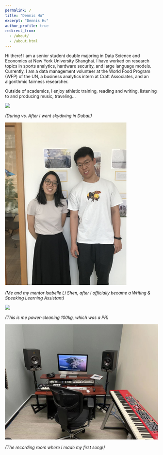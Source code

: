 ```yaml
---
permalink: /
title: "Dennis Hu"
excerpt: "Dennis Hu"
author_profile: true
redirect_from: 
  - /about/
  - /about.html
---
```


Hi there! I am a senior student double majoring in Data Science and Economics at New York University Shanghai. I have worked on research topics in sports analytics, hardware security, and large language models. Currently, I am a data management volunteer at the World Food Program (WFP) of the UN, a business analytics intern at Craft Associates, and an algorithmic fairness researcher. 

Outside of academics, I enjoy athletic training, reading and writing, listening to and producing music, traveling… 






<img src="/images/B89DE591-3E05-4A8B-B6A9-217F43773065.jpeg"  width="600"/>


*(During vs. After I went skydiving in Dubai!)*




<img src="/images/1811666876429_.pic.jpg"  width="400"/>


*(Me and my mentor Isabelle Li Shen, after I officially became a Writing & Speaking Learning Assistant)*



![](/images/power100.gif)

*(This is me power-cleaning 100kg, which was a PR)*


<img src="/images/1821666876566_.pic.jpg"  width="600"/>


*(The recording room where I made my first song!)*



